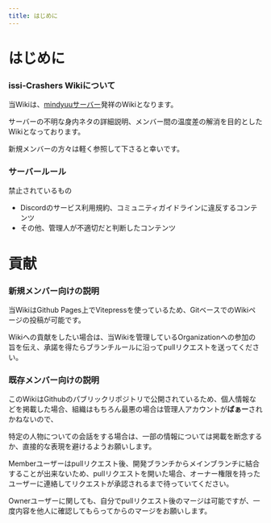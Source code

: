 ```yaml
---
title: はじめに
---
```


# はじめに

### issi-Crashers Wikiについて

当Wikiは、[mindyuuサーバー](https://discord.gg/TtAaV6vyAA "Discord")発祥のWikiとなります。

サーバーの不明な身内ネタの詳細説明、メンバー間の温度差の解消を目的としたWikiとなっております。

新規メンバーの方々は軽く参照して下さると幸いです。

### サーバールール

禁止されているもの

- Discordのサービス利用規約、コミュニティガイドラインに違反するコンテンツ
- その他、管理人が不適切だと判断したコンテンツ

# 貢献

### 新規メンバー向けの説明

当WikiはGithub Pages上でVitepressを使っているため、GitベースでのWikiページの投稿が可能です。

Wikiへの貢献をしたい場合は、当Wikiを管理しているOrganizationへの参加の旨を伝え、承諾を得たらブランチルールに沿ってpullリクエストを送ってください。

### 既存メンバー向けの説明

このWikiはGithubのパブリックリポジトリで公開されているため、個人情報などを掲載した場合、組織はもちろん最悪の場合は管理人アカウントが**ばぁー**されかねないので、

特定の人物についての会話をする場合は、一部の情報については掲載を断念するか、直接的な表現を避けるようお願いします。

Memberユーザーはpullリクエスト後、開発ブランチからメインブランチに結合することが出来ないため、pullリクエストを開いた場合、オーナー権限を持ったユーザーに連絡してリクエストが承認されるまで待っていてください。

Ownerユーザーに関しても、自分でpullリクエスト後のマージは可能ですが、一度内容を他人に確認してもらってからのマージをお願いします。
